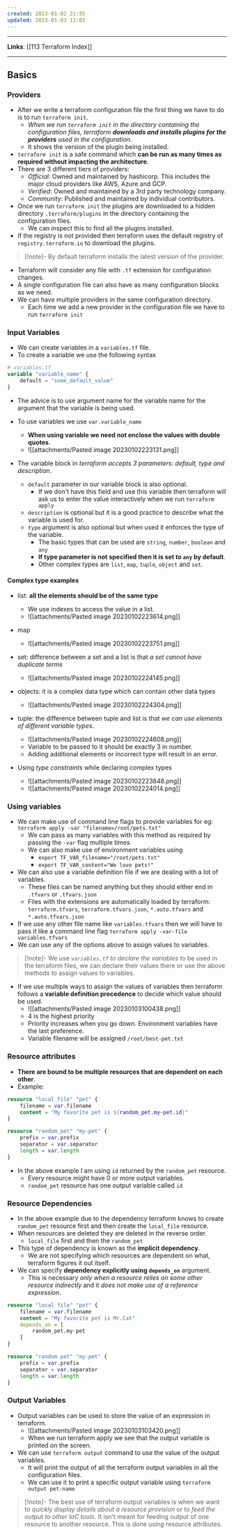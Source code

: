 ```yaml
---
created: 2023-01-02 21:55
updated: 2023-01-03 11:03
---
```

---
**Links**: [[113 Terraform Index]]

---
## Basics
### Providers
- After we write a terraform configuration file the first thing we have to do is to run `terraform init`.
	- *When we run `terraform init` in the directory containing the configuration files, terraform **downloads and installs plugins for the providers** used in the configuration*.
	- It shows the version of the plugin being installed.
- `terraform init` is a safe command which **can be run as many times as required without impacting the architecture**.
- There are 3 different tiers of providers:
	- *Official*: Owned and maintained by hashicorp. This includes the major cloud providers like AWS, Azure and GCP.
	- *Verified*: Owned and maintained by a 3rd party technology company.
	- *Community*: Published and maintained by individual contributors.
- Once we run `terraform init` the plugins are downloaded to a hidden directory `.terraform/plugins` in the directory containing the configuration files.
	- We can inspect this to find all the plugins installed.
- If the registry is not provided then terraform uses the default registry of `registry.terraform.io` to download the plugins.

> [!note]- By default terraform installs the latest version of the provider.

- Terraform will consider any file with `.tf` extension for configuration changes.
- A single configuration file can also have as many configuration blocks as we need.
- We can have multiple providers in the same configuration directory.
	- Each time we add a new provider in the configuration file we have to run `terraform init`

### Input Variables
- We can create variables in a `variables.tf` file.
- To create a variable we use the following syntax

```terraform
# variables.tf
variable "variable_name" {
	default = "some_default_value"
}
```

- The advice is to use argument name for the variable name for the argument that the variable is being used.
- To use variables we use `var.variable_name`
	- **When using variable we need not enclose the values with double quotes**.
	- ![[attachments/Pasted image 20230102223131.png]]

- The variable block in *terraform accepts 3 parameters: default, type and description*.
	- `default` parameter in our variable block is also optional. 
		- If we don't have this field and use this variable then terraform will ask us to enter the value interactively when we run `terraform apply`
	- `description` is optional but it is a good practice to describe what the variable is used for.
	- `type` argument is also optional but when used it enforces the type of the variable.
		- The basic types that can be used are `string`, `number`, `boolean` and `any`
		- **If type parameter is not specified then it is set to `any` by default**.
		- Other complex types are `list`, `map`, `tuple`, `object` and `set`.

#### Complex type examples
- list: **all the elements should be of the same type**
	-  We use indexes to access the value in a list.
	- ![[attachments/Pasted image 20230102223614.png]]
- map
	- ![[attachments/Pasted image 20230102223751.png]]
- set: difference between a set and a list is that *a set cannot have duplicate terms*
	- ![[attachments/Pasted image 20230102224145.png]]
- objects: it is a complex data type which can contain other data types
	- ![[attachments/Pasted image 20230102224304.png]]
- tuple: the difference between tuple and list is that *we can use elements of different variable types*.
	- ![[attachments/Pasted image 20230102224608.png]]
	- Variable to be passed to it should be exactly 3 in number.
	- Adding additional elements or incorrect type will result in an error.

- Using *type constraints* while declaring complex types
	- ![[attachments/Pasted image 20230102223848.png]]
	- ![[attachments/Pasted image 20230102224014.png]]

### Using variables
- We can make use of command line flags to provide variables for eg: `terraform apply -var "filename=/root/pets.txt"`
	- We can pass as many variables with this method as required by passing the `-var` flag multiple times
	- We can also make use of environment variables using 
		- `export TF_VAR_filename="/root/pets.txt"`
		- `export TF_VAR_content="We love pets!"`
- We can also use a variable definition file if we are dealing with a lot of variables.
	- These files can be named anything but they should either end in `.tfvars` or `.tfvars.json`
	- Files with the extensions are automatically loaded by terraform: `terraform.tfvars`, `terraform.tfvars.json`, `*.auto.tfvars` and `*.auto.tfvars.json`
- If we use any other file name like `variables.tfvars` then we will have to pass it like a command line flag `terraform apply -var-file variables.tfvars`
- We can use any of the options above to assign values to variables. 

> [!note]- We use *`variables.tf` to declare the variables* to be used in the terraform files, we can declare their values there or use the above methods to assign values to variables.

- If we use multiple ways to assign the values of variables then terraform follows a **variable definition precedence** to decide which value should be used.
	- ![[attachments/Pasted image 20230103100438.png]]
	- 4 is the highest priority
	- Priority increases when you go down. Environment variables have the last preference.
	- Variable filename will be assigned `/root/best-pet.txt`

### Resource attributes
- **There are bound to be multiple resources that are dependent on each other**.
- Example:

```terraform
resource "local_file" "pet" {
	filename = var.filename
	content = "My favorite pet is ${random_pet.my-pet.id}"
}

resource "random_pet" "my-pet" {
	prefix = var.prefix
	separator = var.separator
	length = var.length
}
```

- In the above example I am using `id` returned by the `random_pet` resource.
	- Every resource might have 0 or more output variables.
	- `random_pet` resource has one output variable called `id`

### Resource Dependencies
- In the above example due to the dependency terraform knows to create `random_pet` resource first and then create the `local_file` resource. 
- When resources are deleted they are deleted in the reverse order. 
	- `local_file` first and then the `random_pet`
- This type of dependency is known as the **implicit dependency**. 
	- We are not specifying which resources are dependent on what, terraform figures it out itself.
 - We can specify **dependency explicitly using `depends_on`** argument.
	 - This is necessary *only when a resource relies on some other resource indirectly* and it *does not make use of a reference expression*.

```terraform
resource "local file" "pet" {
	filename = var.filename
	content = "My favorite pet is Mr.Cat"
	depends_on = [
		random_pet.my-pet
	]
}

resource "random pet" "my-pet" {
	prefix = var.prefix
	separator = var.separator
	length = var.length
}
```

### Output Variables
- Output variables can be used to store the value of an expression in terraform. 
	- ![[attachments/Pasted image 20230103103420.png]]
	- When we run terraform apply we see that the output variable is printed on the screen.
- We can use `terraform output` command to use the value of the output variables.
	- It will print the output of all the terraform output variables in all the configuration files.
	- We can use it to print a specific output variable using `terraform output pet-name`

> [!note]- The best use of terraform output variables is when we want to *quickly display details about a resource provision* or to *feed the output to other IaC tools*.
> It isn't meant for feeding output of one resource to another resource. This is done using resource attributes.